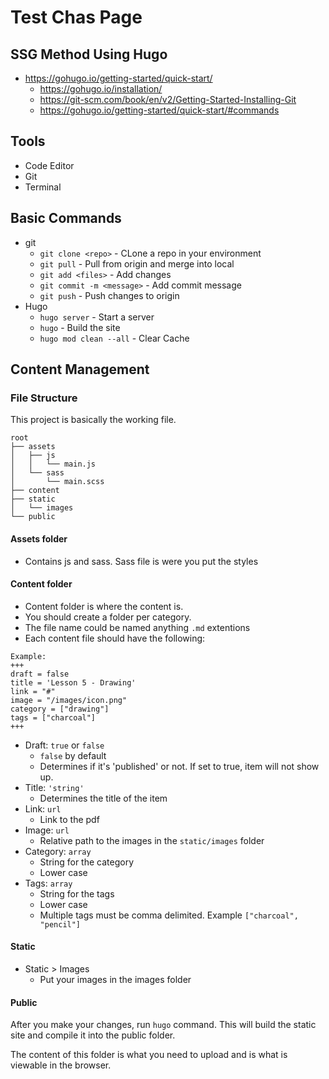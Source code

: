 # Test Chas Page

## SSG Method Using Hugo

- https://gohugo.io/getting-started/quick-start/
  - https://gohugo.io/installation/
  - https://git-scm.com/book/en/v2/Getting-Started-Installing-Git
  - https://gohugo.io/getting-started/quick-start/#commands
    
## Tools

- Code Editor
- Git
- Terminal

## Basic Commands

- git
  - `git clone <repo>` - CLone a repo in your environment
  - `git pull` - Pull from origin and merge into local
  - `git add <files>` - Add changes
  - `git commit -m <message>` - Add commit message
  - `git push` - Push changes to origin
- Hugo
  - `hugo server` - Start a server
  - `hugo` - Build the site
  - `hugo mod clean --all` - Clear Cache


## Content Management

### File Structure

This project is basically the working file.

```
root
├── assets
│   ├── js
│   │   └── main.js
│   └── sass
│       └── main.scss
├── content
├── static
│   └── images
└── public
```

#### Assets folder 

- Contains js and sass. Sass file is were you put the styles

#### Content folder

- Content folder is where the content is. 
- You should create a folder per category.
- The file name could be named anything `.md` extentions
- Each content file should have the following:
  
```
Example:
+++
draft = false
title = 'Lesson 5 - Drawing'
link = "#"
image = "/images/icon.png"
category = ["drawing"]
tags = ["charcoal"]
+++
```

- Draft: `true` or `false`
  - `false` by default
  - Determines if it's 'published' or not. If set to true, item will not show up.
- Title: `'string'`
  - Determines the title of the item
- Link:  `url`
  - Link to the pdf
- Image: `url`
  - Relative path to the images in the `static/images` folder
- Category: `array`
  - String for the category
  - Lower case
- Tags: `array`
  - String for the tags
  - Lower case
  - Multiple tags must be comma delimited. Example `["charcoal", "pencil"]`

#### Static

- Static >  Images 
  - Put your images in the images folder

#### Public

After you make your changes, run `hugo` command. This will build the static site and compile it into the public folder.

The content of this folder is what you need to upload and is what is viewable in the browser.

